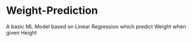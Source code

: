 # Weight-Prediction

A basic ML Model based on Linear Regression which predict Weight when given Height
